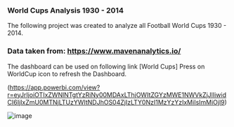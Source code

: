 ### World Cups Analysis 1930 - 2014

The following project was created to analyze all Football World Cups 1930 - 2014.

### Data taken from: https://www.mavenanalytics.io/

The dashboard can be used on following link [World Cups] Press on WorldCup icon to refresh the Dashboard.

(https://app.powerbi.com/view?r=eyJrIjoiOTIxZWNlNTgtYzRiNy00MDAxLThjOWItZGYzMWE1NWVkZjJlIiwidCI6IjIxZmU0MTNjLTUzYWItNDJhOS04ZjIzLTY0NzI1MzYzYzIxMiIsImMiOjl9)

![image](https://user-images.githubusercontent.com/106146916/195815025-d5179458-9dd0-4a10-acbe-14f1e40b295c.png)
